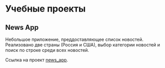 # Учебные проекты

## News App

Небольшое приложение, преддоставляющее список новостей. Реализовано две страны (Россия и США), выбор категории новостей и поиск по строке среди всех новостей.

Ссылка на проект [news_app](https://kvibrik.github.io/modern_js/news_app/).
